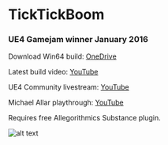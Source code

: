 # TickTickBoom
### UE4 Gamejam winner January 2016

Download Win64 build: [OneDrive](https://1drv.ms/u/s!Arcuy-4Tl1Q4lN9dEVaTv6SpDOrTCA)

Latest build video:  [YouTube](https://youtu.be/62m1RrmMpTc)

UE4 Community livestream:  [YouTube](https://youtu.be/LoH0fD1kcRo?t=28m37s)

Michael Allar playthrough:  [YouTube](https://youtu.be/AL5_Fe3GXqE)

Requires free Allegorithmics Substance plugin.

![alt text](https://i.imgur.com/on6yZiF.png)





